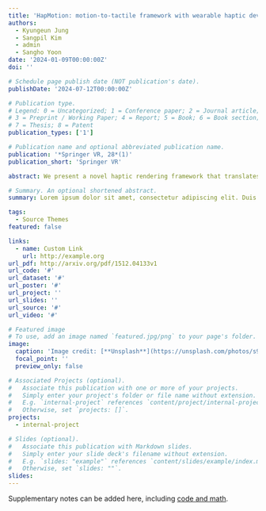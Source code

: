 ```yaml
---
title: 'HapMotion: motion-to-tactile framework with wearable haptic devices for immersive VR performance experience'
authors:
  - Kyungeun Jung
  - Sangpil Kim
  - admin
  - Sangho Yoon
date: '2024-01-09T00:00:00Z'
doi: ''

# Schedule page publish date (NOT publication's date).
publishDate: '2024-07-12T00:00:00Z'

# Publication type.
# Legend: 0 = Uncategorized; 1 = Conference paper; 2 = Journal article;
# 3 = Preprint / Working Paper; 4 = Report; 5 = Book; 6 = Book section;
# 7 = Thesis; 8 = Patent
publication_types: ['1']

# Publication name and optional abbreviated publication name.
publication: '*Springer VR, 28*(1)'
publication_short: 'Springer VR'

abstract: We present a novel haptic rendering framework that translates the performer’s motions into wearable vibrotactile feedback for an immersive virtual reality (VR) performance experience. Here, we employ a rendering pipeline that extracts meaningful vibrotactile parameters including intensity and location. We compute these parameters from the performer’s upper-body movements which play a significant role in a dance performance. Therefore, we customize a haptic vest and sleeves to support vibrotactile feedback on the frontal and back parts of the torso and shoulders as well. To capture essential movements from the VR performance, we propose a method called motion salient triangle (MST). MST utilizes key skeleton joints’ movements to compute the associated haptic parameters. Our method supports translating both choreographic and communicative motions into vibrotactile feedback. Through a series of user studies, we validate the user preference for our method compared to the conventional motion-to-tactile and audio-to-tactile methods.

# Summary. An optional shortened abstract.
summary: Lorem ipsum dolor sit amet, consectetur adipiscing elit. Duis posuere tellus ac convallis placerat. Proin tincidunt magna sed ex sollicitudin condimentum.

tags:
  - Source Themes
featured: false

links:
  - name: Custom Link
    url: http://example.org
url_pdf: http://arxiv.org/pdf/1512.04133v1
url_code: '#'
url_dataset: '#'
url_poster: '#'
url_project: ''
url_slides: ''
url_source: '#'
url_video: '#'

# Featured image
# To use, add an image named `featured.jpg/png` to your page's folder.
image:
  caption: 'Image credit: [**Unsplash**](https://unsplash.com/photos/s9CC2SKySJM)'
  focal_point: ''
  preview_only: false

# Associated Projects (optional).
#   Associate this publication with one or more of your projects.
#   Simply enter your project's folder or file name without extension.
#   E.g. `internal-project` references `content/project/internal-project/index.md`.
#   Otherwise, set `projects: []`.
projects:
  - internal-project

# Slides (optional).
#   Associate this publication with Markdown slides.
#   Simply enter your slide deck's filename without extension.
#   E.g. `slides: "example"` references `content/slides/example/index.md`.
#   Otherwise, set `slides: ""`.
slides:
---
```


Supplementary notes can be added here, including [code and math](https://wowchemy.com/docs/content/writing-markdown-latex/).
